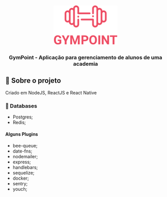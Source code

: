 <h1 align="center">
  <img alt="Gympoint" title="Gympoint" src="/img/logo.png" width="200px" />
</h1>

<h3 align="center">
  GymPoint - Aplicação para gerenciamento de alunos de uma academia
</h3>


## :rocket: Sobre o projeto

Criado em NodeJS, ReactJS e React Native
### :beginner: Databases

- Postgres;
- Redis;

#### Alguns Plugins 

- bee-queue; 
- date-fns; 
- nodemailer;
- express;
- handlebars;
- sequelize;
- docker;
- sentry;
- youch;

